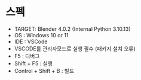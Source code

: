 # 스펙
- TARGET: Blender 4.0.2 (Internal Python 3.10.13)
- OS : Windows 10 or 11
- IDE : VSCode
- VSCODE를 관리자모드로 실행 필수 (패키지 설치 오류)
- F5 : 디버그
- Shift + F5 : 실행
- Control + Shift + B : 빌드